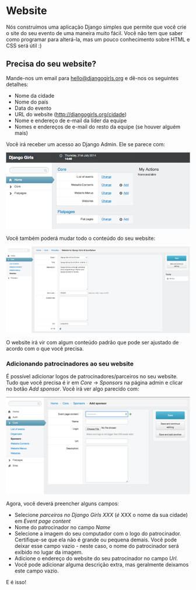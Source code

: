 # Website

Nós construímos uma aplicação Django simples que permite que você crie o site do seu evento de uma maneira muito fácil. Você não tem que saber como programar para alterá-la, mas um pouco conhecimento sobre HTML e CSS será útil :)

## Precisa do seu website?

Mande-nos um email para [hello@djangogirls.org](mailto:hello@djangogirls.org) e dê-nos os seguintes detalhes:

- Nome da cidade
- Nome do país
- Data do evento
- URL do website (http://djangogirls.org/cidade)
- Nome e endereço de e-mail da líder da equipe
- Nomes e endereços de e-mail do resto da equipe (se houver alguém mais)

Você irá receber um acesso ao Django Admin. Ele se parece com:

![](images/1.png)

Você também poderá mudar todo o conteúdo do seu website:

![](images/2.png)

O website irá vir com algum conteúdo padrão que pode ser ajustado de acordo com o que você precisa.

### Adicionando patrocinadores ao seu website

É possível adicionar logos de patrocinadores/parceiros no seu website. Tudo que você precisa é ir em _Core_ -> _Sponsors_ na página admin e clicar no botão  _Add sponsor_. Você irá ver algo parecido com:

![](images/3.png)

Agora, você deverá preencher alguns campos:

* Selecione _parceiros no Django Girls XXX_ (_é_ XXX o nome da sua cidade) em _Event page content_
* Nome do patrocinador no campo _Name_
* Selecione a imagem do seu computador com o logo do patrocinador. Certifique-se que ela não é grande ou pequena demais. Você pode deixar esse campo vazio - neste caso, o nome do patrocinador será exibido no lugar da imagem.
* Adicione o endereço do website do seu patrocinador no campo _Url_.
* Você pode adicionar alguma descrição extra, mas geralmente deixamos este campo vazio.

E é isso!
